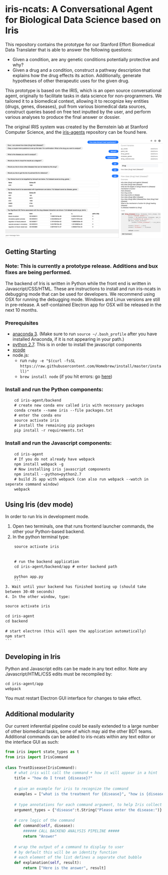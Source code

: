 # iris-ncats: A Conversational Agent for Biological Data Science based on Iris

This repository contains the prototype for our Stanford Effort Biomedical Data Translater that is able to answer the following questions:

* Given a condition, are any genetic conditions potentially protective and why?
* Given a drug and a condition, construct a pathway description that explains how the drug effects its action. Additionally, generate hypotheses of other therapeutic uses for the given drug.

This prototype is based on the IRIS, which is an open source conversational agent, originally to facilitate tasks in data science for non-programmers.  We tailored it to a biomedical context, allowing it to recognize key entities (drugs, genes, diseases), pull from various biomedical data sources, construct queries based on free text inputted by the user, and perform various analyses to produce the final answer or dossier.

The original IRIS system was created by the Bernstein lab at Stanford Computer Science, and the [iris-agents](https://github.com/Ejhfast/iris-agent) repository can be found here.

![interface](/interface_ncats.png)


## Getting Starting 

### Note: This is currently a prototype release. Additions and bux fixes are being performed.

The backend of Iris is written in Python while the front end is written in Javascript/CSS/HTML.  These are instructions to install and run iris-ncats in debugging mode that can be used for developers. We recommend using OSX for running the debugging mode. Windows and Linux versions are still in pre-release. A self-contained Electron app for OSX will be released in the next 10 months.


### Prerequisites

* [anaconda 3](https://conda.io/docs/install/quick.html). (Make sure to run `source ~/.bash_profile` after you have installed Anaconda, if it is not appearing in your path.)
* [python 2.7](https://www.python.org/download/releases/2.7/). This is in order to install the javascript components
* [xcode](https://developer.apple.com/xcode/downloads/)
* node.js: 
    * run `ruby -e "$(curl -fsSL https://raw.githubusercontent.com/Homebrew/install/master/install)"`
    * `brew install node` (if you hit errors: go [here](http://blog.teamtreehouse.com/install-node-js-npm-mac))


### Install and run the Python components:
```
    cd iris-agent/backend
    # create new conda env called iris with necessary packages
    conda create --name iris --file packages.txt
    # enter the conda env
    source activate iris
    # install the remaining pip packages
    pip install -r requirements.txt
```

### Install and run the Javascript components:
```
    cd iris-agent
    # If you do not already have webpack
    npm install webpack -g
    # Now installing iris javascript components
    npm install --python=python2.7
    # build JS app with webpack (can also run webpack --watch in seperate command window)
    webpack
```

## Using Iris (dev mode)
In order to run Iris in development mode. 

1. Open two terminals, one that runs frontend launcher commands, the other your Python-based backend.
2. In the python terminal type:
```
    source activate iris 


    # run the backend application
    cd iris-agent/backend/app # enter backend path

    python app.py
    ```
3. Wait until your backend has finished booting up (should take between 30-40 seconds)
4. In the other window, type:
```
    source activate iris

    cd iris-agent
    cd backend

    # start electron (this will open the application automatically)
    npm start
    ```

## Developing in Iris

Python and Javascript edits can be made in any text editor. Note any Javascript/HTML/CSS edits must be recompiled by:
```
cd iris-agent/app
webpack
```
You must restart Electron GUI interface for changes to take effect.

## Additional modularity

Our current inferential pipeline could be easily extended to a large number of other biomedical tasks, some of which may aid the other BDT teams. Additional commands can be added to iris-ncats within any text editor or the interface GUI as such:
```python
from iris import state_types as t
from iris import IrisCommand

class TreatDisease(IrisCommand):
    # what iris will call the command + how it will appear in a hint
    title = "how do I treat {disease}?"
    
    # give an example for iris to recognize the command
    examples = ["what is the treatment for {disease}", "how is {disease} treated"]
    
    # type annotations for each command argument, to help Iris collect missing values from a user
    argument_types = {"disease":t.String("Please enter the disease:")}
    
    # core logic of the command
    def command(self, disease):
        ###### CALL BACKEND ANALYSIS PIPELINE #####
        return "Answer"
        
    # wrap the output of a command to display to user
    # by default this will be an identity function
    # each element of the list defines a separate chat bubble
    def explanation(self, result):
        return ["Here is the answer", result]
```

